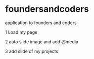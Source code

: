 # foundersandcoders
application to founders and coders

1 Load my page

2 auto slide image and add @media

3 add slide of my projects
